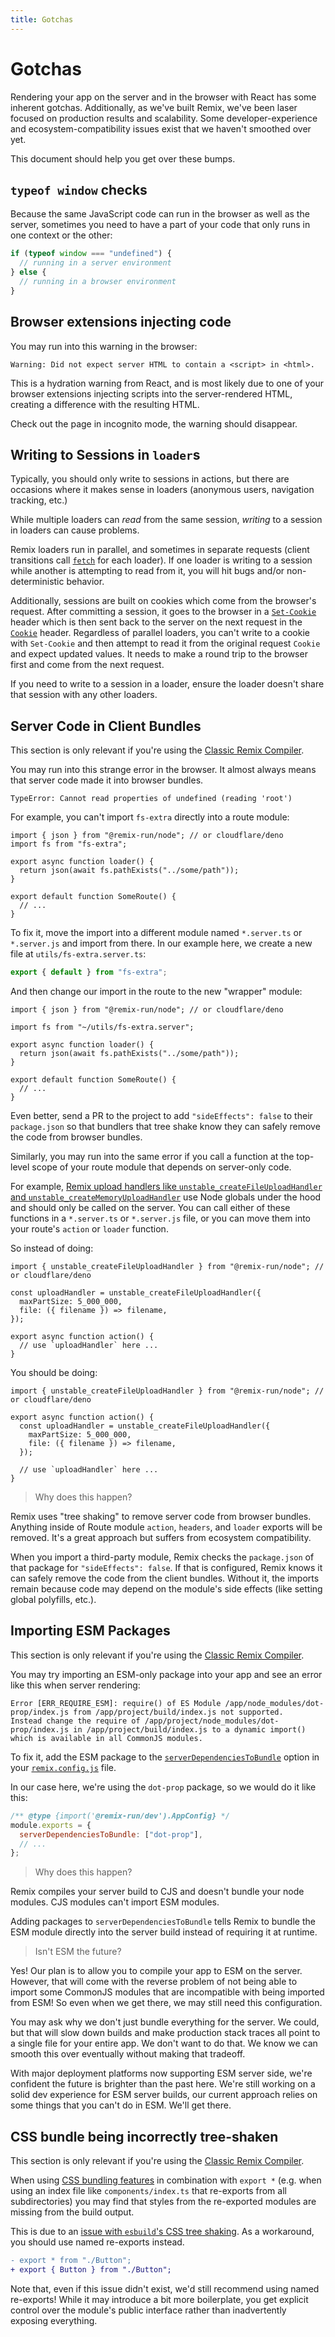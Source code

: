 ```yaml
---
title: Gotchas
---
```


# Gotchas

Rendering your app on the server and in the browser with React has some inherent gotchas. Additionally, as we've built Remix, we've been laser focused on production results and scalability. Some developer-experience and ecosystem-compatibility issues exist that we haven't smoothed over yet.

This document should help you get over these bumps.

## `typeof window` checks

Because the same JavaScript code can run in the browser as well as the server, sometimes you need to have a part of your code that only runs in one context or the other:

```ts bad
if (typeof window === "undefined") {
  // running in a server environment
} else {
  // running in a browser environment
}
```

## Browser extensions injecting code

You may run into this warning in the browser:

```
Warning: Did not expect server HTML to contain a <script> in <html>.
```

This is a hydration warning from React, and is most likely due to one of your browser extensions injecting scripts into the server-rendered HTML, creating a difference with the resulting HTML.

Check out the page in incognito mode, the warning should disappear.

## Writing to Sessions in `loader`s

Typically, you should only write to sessions in actions, but there are occasions where it makes sense in loaders (anonymous users, navigation tracking, etc.)

While multiple loaders can _read_ from the same session, _writing_ to a session in loaders can cause problems.

Remix loaders run in parallel, and sometimes in separate requests (client transitions call [`fetch`][fetch] for each loader). If one loader is writing to a session while another is attempting to read from it, you will hit bugs and/or non-deterministic behavior.

Additionally, sessions are built on cookies which come from the browser's request. After committing a session, it goes to the browser in a [`Set-Cookie`][set_cookie_header] header which is then sent back to the server on the next request in the [`Cookie`][cookie_header] header. Regardless of parallel loaders, you can't write to a cookie with `Set-Cookie` and then attempt to read it from the original request `Cookie` and expect updated values. It needs to make a round trip to the browser first and come from the next request.

If you need to write to a session in a loader, ensure the loader doesn't share that session with any other loaders.

## Server Code in Client Bundles

<docs-warning>This section is only relevant if you're using the [Classic Remix Compiler][classic-remix-compiler].</docs-warning>

You may run into this strange error in the browser. It almost always means that server code made it into browser bundles.

```
TypeError: Cannot read properties of undefined (reading 'root')
```

For example, you can't import `fs-extra` directly into a route module:

```tsx bad filename=app/routes/_index.tsx lines=[2] nocopy
import { json } from "@remix-run/node"; // or cloudflare/deno
import fs from "fs-extra";

export async function loader() {
  return json(await fs.pathExists("../some/path"));
}

export default function SomeRoute() {
  // ...
}
```

To fix it, move the import into a different module named `*.server.ts` or `*.server.js` and import from there. In our example here, we create a new file at `utils/fs-extra.server.ts`:

```ts filename=app/utils/fs-extra.server.ts
export { default } from "fs-extra";
```

And then change our import in the route to the new "wrapper" module:

```tsx filename=app/routes/_index.tsx lines=[3]
import { json } from "@remix-run/node"; // or cloudflare/deno

import fs from "~/utils/fs-extra.server";

export async function loader() {
  return json(await fs.pathExists("../some/path"));
}

export default function SomeRoute() {
  // ...
}
```

Even better, send a PR to the project to add `"sideEffects": false` to their `package.json` so that bundlers that tree shake know they can safely remove the code from browser bundles.

Similarly, you may run into the same error if you call a function at the top-level scope of your route module that depends on server-only code.

For example, [Remix upload handlers like `unstable_createFileUploadHandler` and `unstable_createMemoryUploadHandler`][parse_multipart_form_data_upload_handler] use Node globals under the hood and should only be called on the server. You can call either of these functions in a `*.server.ts` or `*.server.js` file, or you can move them into your route's `action` or `loader` function.

So instead of doing:

```tsx bad filename=app/routes/some-route.tsx lines=[3-6]
import { unstable_createFileUploadHandler } from "@remix-run/node"; // or cloudflare/deno

const uploadHandler = unstable_createFileUploadHandler({
  maxPartSize: 5_000_000,
  file: ({ filename }) => filename,
});

export async function action() {
  // use `uploadHandler` here ...
}
```

You should be doing:

```tsx filename=app/routes/some-route.tsx good lines=[4-7]
import { unstable_createFileUploadHandler } from "@remix-run/node"; // or cloudflare/deno

export async function action() {
  const uploadHandler = unstable_createFileUploadHandler({
    maxPartSize: 5_000_000,
    file: ({ filename }) => filename,
  });

  // use `uploadHandler` here ...
}
```

> Why does this happen?

Remix uses "tree shaking" to remove server code from browser bundles. Anything inside of Route module `action`, `headers`, and `loader` exports will be removed. It's a great approach but suffers from ecosystem compatibility.

When you import a third-party module, Remix checks the `package.json` of that package for `"sideEffects": false`. If that is configured, Remix knows it can safely remove the code from the client bundles. Without it, the imports remain because code may depend on the module's side effects (like setting global polyfills, etc.).

## Importing ESM Packages

<docs-warning>This section is only relevant if you're using the [Classic Remix Compiler][classic-remix-compiler].</docs-warning>

You may try importing an ESM-only package into your app and see an error like this when server rendering:

```
Error [ERR_REQUIRE_ESM]: require() of ES Module /app/node_modules/dot-prop/index.js from /app/project/build/index.js not supported.
Instead change the require of /app/project/node_modules/dot-prop/index.js in /app/project/build/index.js to a dynamic import() which is available in all CommonJS modules.
```

To fix it, add the ESM package to the [`serverDependenciesToBundle`][server_dependencies_to_bundle] option in your [`remix.config.js`][remix_config] file.

In our case here, we're using the `dot-prop` package, so we would do it like this:

```js filename=remix.config.js
/** @type {import('@remix-run/dev').AppConfig} */
module.exports = {
  serverDependenciesToBundle: ["dot-prop"],
  // ...
};
```

> Why does this happen?

Remix compiles your server build to CJS and doesn't bundle your node modules. CJS modules can't import ESM modules.

Adding packages to `serverDependenciesToBundle` tells Remix to bundle the ESM module directly into the server build instead of requiring it at runtime.

> Isn't ESM the future?

Yes! Our plan is to allow you to compile your app to ESM on the server. However, that will come with the reverse problem of not being able to import some CommonJS modules that are incompatible with being imported from ESM! So even when we get there, we may still need this configuration.

You may ask why we don't just bundle everything for the server. We could, but that will slow down builds and make production stack traces all point to a single file for your entire app. We don't want to do that. We know we can smooth this over eventually without making that tradeoff.

With major deployment platforms now supporting ESM server side, we're confident the future is brighter than the past here. We're still working on a solid dev experience for ESM server builds, our current approach relies on some things that you can't do in ESM. We'll get there.

## CSS bundle being incorrectly tree-shaken

<docs-warning>This section is only relevant if you're using the [Classic Remix Compiler][classic-remix-compiler].</docs-warning>

When using [CSS bundling features][css_bundling] in combination with `export *` (e.g. when using an index file like `components/index.ts` that re-exports from all subdirectories) you may find that styles from the re-exported modules are missing from the build output.

This is due to an [issue with `esbuild`'s CSS tree shaking][esbuild_css_tree_shaking_issue]. As a workaround, you should use named re-exports instead.

```diff
- export * from "./Button";
+ export { Button } from "./Button";
```

Note that, even if this issue didn't exist, we'd still recommend using named re-exports! While it may introduce a bit more boilerplate, you get explicit control over the module's public interface rather than inadvertently exposing everything.

[esbuild]: https://esbuild.github.io
[parse_multipart_form_data_upload_handler]: ../utils/parse-multipart-form-data#uploadhandler
[server_dependencies_to_bundle]: ../file-conventions/remix-config#serverdependenciestobundle
[remix_config]: ../file-conventions/remix-config
[css_bundling]: ../styling/bundling
[esbuild_css_tree_shaking_issue]: https://github.com/evanw/esbuild/issues/1370
[fetch]: https://developer.mozilla.org/en-US/docs/Web/API/fetch
[set_cookie_header]: https://developer.mozilla.org/en-US/docs/Web/HTTP/Headers/Set-Cookie
[cookie_header]: https://developer.mozilla.org/en-US/docs/Web/HTTP/Headers/Cookie
[classic-remix-compiler]: ./vite#classic-remix-compiler-vs-remix-vite
